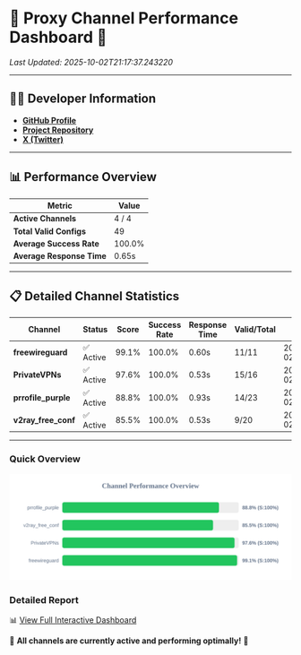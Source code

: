 # 🌟 Proxy Channel Performance Dashboard 🌟

_Last Updated: 2025-10-02T21:17:37.243220_

---

## 👩‍💻 Developer Information

- **[GitHub Profile](https://github.com/4n0nymou3)**  
- **[Project Repository](https://github.com/4n0nymou3/multi-proxy-config-fetcher)**  
- **[X (Twitter)](https://x.com/4n0nymou3)**  

---

## 📊 Performance Overview

| Metric                | Value       |
|-----------------------|-------------|
| **Active Channels**   | 4 / 4       |
| **Total Valid Configs** | 49          |
| **Average Success Rate** | 100.0%      |
| **Average Response Time** | 0.65s       |

---

## 📋 Detailed Channel Statistics

| Channel          | Status     | Score  | Success Rate | Response Time | Valid/Total | Last Success               |
|------------------|------------|--------|--------------|---------------|-------------|----------------------------|
| **freewireguard**  | ✅ Active  | 99.1%  | 100.0% | 0.60s         | 11/11       | 2025-10-02T21:17:37.241423 |
| **PrivateVPNs**  | ✅ Active  | 97.6%  | 100.0% | 0.53s         | 15/16       | 2025-10-02T21:17:36.619185 |
| **prrofile_purple**  | ✅ Active  | 88.8%  | 100.0% | 0.93s         | 14/23       | 2025-10-02T21:17:35.460220 |
| **v2ray_free_conf**  | ✅ Active  | 85.5%  | 100.0% | 0.53s         | 9/20       | 2025-10-02T21:17:36.050545 |

---

### Quick Overview
<div align="center">
  <a href="https://raw.githubusercontent.com/nullluser/NullRepo/refs/heads/main/assets/channel_stats_chart.svg">
    <img src="https://raw.githubusercontent.com/nullluser/NullRepo/refs/heads/main/assets/channel_stats_chart.svg" alt="Source Performance Statistics" width="800">
  </a>
</div>

### Detailed Report
📊 [View Full Interactive Dashboard](https://htmlpreview.github.io/?https://github.com/nullluser/NullRepo/blob/main/assets/performance_report.html)

🎉 **All channels are currently active and performing optimally!** 🎉
